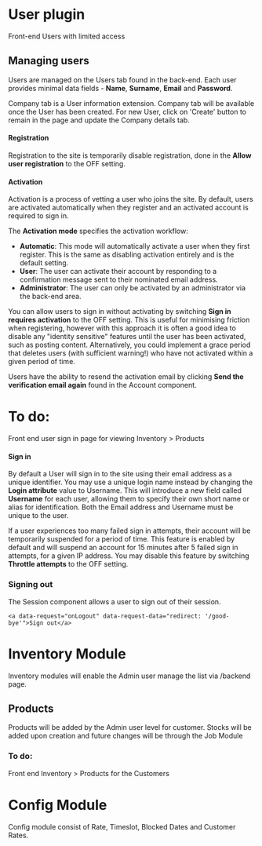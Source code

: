 # User plugin

Front-end Users with limited access

## Managing users

Users are managed on the Users tab found in the back-end. Each user provides minimal data fields - **Name**, **Surname**, **Email** and **Password**. 

Company tab is a User information extension. Company tab will be available once the User has been created.
For new User, click on 'Create' button to remain in the page and update the Company details tab.

#### Registration

Registration to the site is temporarily disable registration, done in the **Allow user registration** to the OFF setting.

#### Activation

Activation is a process of vetting a user who joins the site. By default, users are activated automatically when they register and an activated account is required to sign in.

The **Activation mode** specifies the activation workflow:

- **Automatic**: This mode will automatically activate a user when they first register. This is the same as disabling activation entirely and is the default setting.
- **User**: The user can activate their account by responding to a confirmation message sent to their nominated email address.
- **Administrator**: The user can only be activated by an administrator via the back-end area.

You can allow users to sign in without activating by switching **Sign in requires activation** to the OFF setting. This is useful for minimising friction when registering, however with this approach it is often a good idea to disable any "identity sensitive" features until the user has been activated, such as posting content. Alternatively, you could implement a grace period that deletes users (with sufficient warning!) who have not activated within a given period of time.

Users have the ability to resend the activation email by clicking **Send the verification email again** found in the Account component.

# To do:

Front end user sign in page for viewing Inventory > Products

#### Sign in

By default a User will sign in to the site using their email address as a unique identifier. You may use a unique login name instead by changing the **Login attribute** value to Username. This will introduce a new field called **Username** for each user, allowing them to specify their own short name or alias for identification. Both the Email address and Username must be unique to the user.

If a user experiences too many failed sign in attempts, their account will be temporarily suspended for a period of time. This feature is enabled by default and will suspend an account for 15 minutes after 5 failed sign in attempts, for a given IP address. You may disable this feature by switching **Throttle attempts** to the OFF setting.

### Signing out

The Session component allows a user to sign out of their session.

    <a data-request="onLogout" data-request-data="redirect: '/good-bye'">Sign out</a>

# Inventory Module

Inventory modules will enable the Admin user manage the list via /backend page.

## Products

Products will be added by the Admin user level for customer.
Stocks will be added upon creation and future changes will be through the Job Module

### To do:
Front end Inventory > Products for the Customers

# Config Module

Config module consist of Rate, Timeslot, Blocked Dates and Customer Rates.

